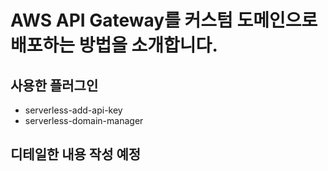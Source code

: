 # AWS API Gateway를 커스텀 도메인으로 배포하는 방법을 소개합니다.

## 사용한 플러그인

- serverless-add-api-key
- serverless-domain-manager

## 디테일한 내용 작성 예정
